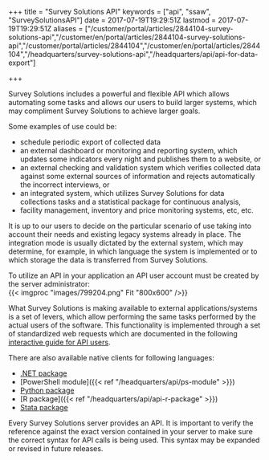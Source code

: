 ﻿+++
title = "Survey Solutions API"
keywords = ["api", "ssaw", "SurveySolutionsAPI"]
date = 2017-07-19T19:29:51Z
lastmod = 2017-07-19T19:29:51Z
aliases = ["/customer/portal/articles/2844104-survey-solutions-api","/customer/en/portal/articles/2844104-survey-solutions-api","/customer/portal/articles/2844104","/customer/en/portal/articles/2844104","/headquarters/survey-solutions-api","/headquarters/api/api-for-data-export"]

+++

Survey Solutions includes a powerful and flexible API which allows
automating some tasks and allows our users to build larger systems,
which may compliment Survey Solutions to achieve larger goals.   
  
Some examples of use could be:

-   schedule periodic export of collected data
-   an external dashboard or monitoring and reporting system, which
    updates some indicators every night and publishes them to a website,
    or
-   an external checking and validation system which verifies collected
    data against some external sources of information and rejects
    automatically the incorrect interviews, or
-   an integrated system, which utilizes Survey Solutions for data
    collections tasks and a statistical package for continuous analysis,
-   facility management, inventory and price monitoring systems, etc,
    etc.

  
It is up to our users to decide on the particular scenario of use taking
into account their needs and existing legacy systems already in place.
The integration mode is usually dictated by the external system, which
may determine, for example, in which language the system is implemented
or to which storage the data is transferred from Survey Solutions.  
  
To utilize an API in your application an API user account must be
created by the server administrator:  
{{< imgproc "images/799204.png" Fit "800x600" />}}  

What Survey Solutions is making available to external
applications/systems is a set of levers, which allow performing the same
tasks performed by the actual users of the software. This functionality
is implemented through a set of standardized web requests which are
documented in the following [interactive guide for API
users](https://demo.mysurvey.solutions/apidocs/index#/).  

There are also available native clients for following languages:
- [.NET package](/headquarters/api/dot-net-package)
- [PowerShell module]({{< ref "/headquarters/api/ps-module" >}})
- [Python package](https://github.com/vavalomi/ssaw)
- [R package]({{< ref "/headquarters/api/api-r-package" >}})
- [Stata package](https://github.com/radyakin/susoapi)


Every Survey Solutions server provides an API. It is important to verify
the reference against the exact version contained in your server to make
sure the correct syntax for API calls is being used. This syntax may be
expanded or revised in future releases.

